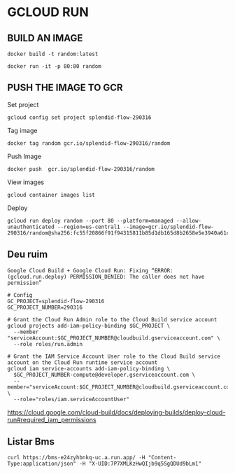 # GCLOUD RUN

## BUILD AN IMAGE
```
docker build -t random:latest
```
```
docker run -it -p 80:80 random
```

## PUSH THE IMAGE TO GCR

Set project
```
gcloud config set project splendid-flow-290316
```

Tag image
```
docker tag random gcr.io/splendid-flow-290316/random
```

Push Image
```
docker push  gcr.io/splendid-flow-290316/random
```

View images 
```
gcloud container images list
```
Deploy
```
gcloud run deploy random --port 80 --platform=managed --allow-unauthenticated --region=us-central1 --image=gcr.io/splendid-flow-290316/random@sha256:fc55f20866f91f94315811b85d1db165d8b2658e5e3940a61c36f7e456d74408 
```

## Deu ruim 

```
Google Cloud Build + Google Cloud Run: Fixing “ERROR: (gcloud.run.deploy) PERMISSION_DENIED: The caller does not have permission”
```

```
# Config
GC_PROJECT=splendid-flow-290316
GC_PROJECT_NUMBER=290316

# Grant the Cloud Run Admin role to the Cloud Build service account
gcloud projects add-iam-policy-binding $GC_PROJECT \
  --member "serviceAccount:$GC_PROJECT_NUMBER@cloudbuild.gserviceaccount.com" \
  --role roles/run.admin

# Grant the IAM Service Account User role to the Cloud Build service account on the Cloud Run runtime service account
gcloud iam service-accounts add-iam-policy-binding \
  $GC_PROJECT_NUMBER-compute@developer.gserviceaccount.com \
  --member="serviceAccount:$GC_PROJECT_NUMBER@cloudbuild.gserviceaccount.com" \
  --role="roles/iam.serviceAccountUser"
```

https://cloud.google.com/cloud-build/docs/deploying-builds/deploy-cloud-run#required_iam_permissions


## Listar Bms


```
curl https://bms-e24zyhbnkq-uc.a.run.app/ -H "Content-Type:application/json" -H "X-UID:7P7XMLKzHwQIjb9q5SgQDUd9bLm1" 
```
